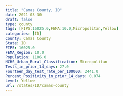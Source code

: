 ```yaml
---
title: "Camas County, ID"
date: 2021-03-30
draft: false
type: county
tags: [FIPS:16025.0,FEMA:10.0,Micropolitan,Yellow]
categories: [ID]
County: Camas County
State: ID
FIPS: 16025.0
FEMA_Region: 10.0
Population: 1106.0
NCHS_Urban_Rural_Classification: Micropolitan
Tests_in_prior_14_days: 27.0
Fourteen_day_test_rate_per_100000: 2441.0
Percent_Positivity_in_prior_14_days: 0.074
Level: Yellow
url: /states/ID/camas-county
---
```



